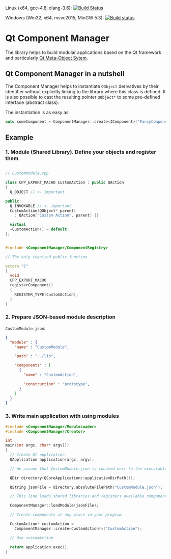 Linux (x64, gcc-4.8, clang-3.6): [![Build Status](https://travis-ci.org/paceholder/component-manager.svg?branch=master)](https://travis-ci.org/paceholder/component-manager)

Windows (Win32, x64, msvc2015, MinGW 5.3): [![Build status](https://ci.appveyor.com/api/projects/status/ol3wwt948rjslwpo/branch/master?svg=true)](https://ci.appveyor.com/project/paceholder/component-manager/branch/master)

# Qt Component Manager

The library helps to build modular applications based on the Qt framework
and particularly [Qt Meta-Object Sytem](http://doc.qt.io/qt-5/metaobjects.html).


## Qt Component Manager in a nutshell

The Component Manager helps to instantiate `QObject` derivatives by their identifier
without explicitly linking to the library where this class is defined.
It is also possible to cast the resulting pointer `QObject*` to some pre-defined interface
(abstract class).

The instantiation is as easy as:

```cpp
auto someComponent = ComponentManager::create<IComponent>("FancyComponent");
```

## Example

### 1. Module (Shared Library). Define your objects and register them


```cpp

// CustomModule.cpp

class CPP_EXPORT_MACRO CustomAction : public QAction
{
  Q_OBJECT // <- important

public:
  Q_INVOKABLE // <- important
  CustomAction(QObject* parent)
    : QAction("Custom Action", parent) {}

  virtual
  ~CustomAction() = default;
};


#include <ComponentManager/ComponentRegistry>

// The only required public function

extern "C"
{
  void
  CPP_EXPORT_MACRO
  registerComponent()
  {
    REGISTER_TYPE(CustomAction);
  }
}
```

### 2. Prepare JSON-based module description

`CustomModule.json`:

```json
{
  "module" : {
    "name" : "CustomModule",

    "path" : "../lib",

    "components" : [
      {
        "name" : "CustomAction",

        "construction" : "prototype",
      }
    ]
  }
}
```



### 3. Write main application with using modules

```cpp
#include <ComponentManager/ModuleLoader>
#include <ComponentManager/Creator>

int
main(int argc, char* argv[])
{
  // Create Qt application
  QApplication application(argc, argv);

  // We assume that CustomModule.json is located next to the executable

  QDir directory(QCoreApplication::applicationDirPath());

  QString jsonFile = directory.absoluteFilePath("CustomModule.json");

  // This line loads shared libraries and registers available components

  ComponentManager::loadModule(jsonFile);

  // Create components at any place in your program

  CustomAction* customAction =
    ComponentManager::create<CustomAction*>("CustomAction");

  // Use customAction

  return application.exec();
}
```
